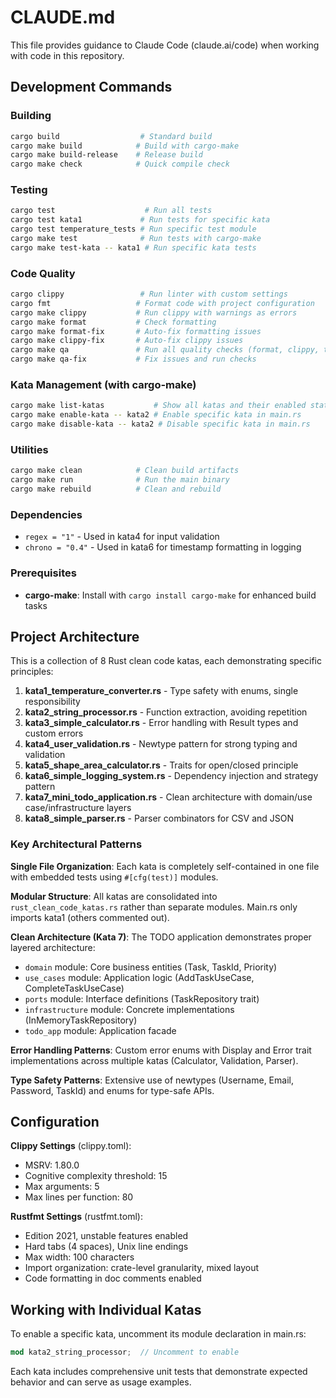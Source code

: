 # CLAUDE.md

This file provides guidance to Claude Code (claude.ai/code) when working with code in this repository.

## Development Commands

### Building
```bash
cargo build                  # Standard build
cargo make build            # Build with cargo-make
cargo make build-release    # Release build
cargo make check            # Quick compile check
```

### Testing
```bash
cargo test                    # Run all tests
cargo test kata1             # Run tests for specific kata
cargo test temperature_tests # Run specific test module
cargo make test              # Run tests with cargo-make
cargo make test-kata -- kata1 # Run specific kata tests
```

### Code Quality
```bash
cargo clippy                 # Run linter with custom settings
cargo fmt                   # Format code with project configuration
cargo make clippy           # Run clippy with warnings as errors
cargo make format           # Check formatting
cargo make format-fix       # Auto-fix formatting issues
cargo make clippy-fix       # Auto-fix clippy issues
cargo make qa               # Run all quality checks (format, clippy, test)
cargo make qa-fix           # Fix issues and run checks
```

### Kata Management (with cargo-make)
```bash
cargo make list-katas           # Show all katas and their enabled status
cargo make enable-kata -- kata2 # Enable specific kata in main.rs
cargo make disable-kata -- kata2 # Disable specific kata in main.rs
```

### Utilities
```bash
cargo make clean            # Clean build artifacts
cargo make run              # Run the main binary
cargo make rebuild          # Clean and rebuild
```

### Dependencies
- `regex = "1"` - Used in kata4 for input validation
- `chrono = "0.4"` - Used in kata6 for timestamp formatting in logging

### Prerequisites
- **cargo-make**: Install with `cargo install cargo-make` for enhanced build tasks

## Project Architecture

This is a collection of 8 Rust clean code katas, each demonstrating specific principles:

1. **kata1_temperature_converter.rs** - Type safety with enums, single responsibility
2. **kata2_string_processor.rs** - Function extraction, avoiding repetition
3. **kata3_simple_calculator.rs** - Error handling with Result types and custom errors
4. **kata4_user_validation.rs** - Newtype pattern for strong typing and validation
5. **kata5_shape_area_calculator.rs** - Traits for open/closed principle
6. **kata6_simple_logging_system.rs** - Dependency injection and strategy pattern
7. **kata7_mini_todo_application.rs** - Clean architecture with domain/use case/infrastructure layers
8. **kata8_simple_parser.rs** - Parser combinators for CSV and JSON

### Key Architectural Patterns

**Single File Organization**: Each kata is completely self-contained in one file with embedded tests using `#[cfg(test)]` modules.

**Modular Structure**: All katas are consolidated into `rust_clean_code_katas.rs` rather than separate modules. Main.rs only imports kata1 (others commented out).

**Clean Architecture (Kata 7)**: The TODO application demonstrates proper layered architecture:
- `domain` module: Core business entities (Task, TaskId, Priority)
- `use_cases` module: Application logic (AddTaskUseCase, CompleteTaskUseCase)
- `ports` module: Interface definitions (TaskRepository trait)
- `infrastructure` module: Concrete implementations (InMemoryTaskRepository)
- `todo_app` module: Application facade

**Error Handling Patterns**: Custom error enums with Display and Error trait implementations across multiple katas (Calculator, Validation, Parser).

**Type Safety Patterns**: Extensive use of newtypes (Username, Email, Password, TaskId) and enums for type-safe APIs.

## Configuration

**Clippy Settings** (clippy.toml):
- MSRV: 1.80.0
- Cognitive complexity threshold: 15
- Max arguments: 5
- Max lines per function: 80

**Rustfmt Settings** (rustfmt.toml):
- Edition 2021, unstable features enabled
- Hard tabs (4 spaces), Unix line endings
- Max width: 100 characters
- Import organization: crate-level granularity, mixed layout
- Code formatting in doc comments enabled

## Working with Individual Katas

To enable a specific kata, uncomment its module declaration in main.rs:
```rust
mod kata2_string_processor;  // Uncomment to enable
```

Each kata includes comprehensive unit tests that demonstrate expected behavior and can serve as usage examples.